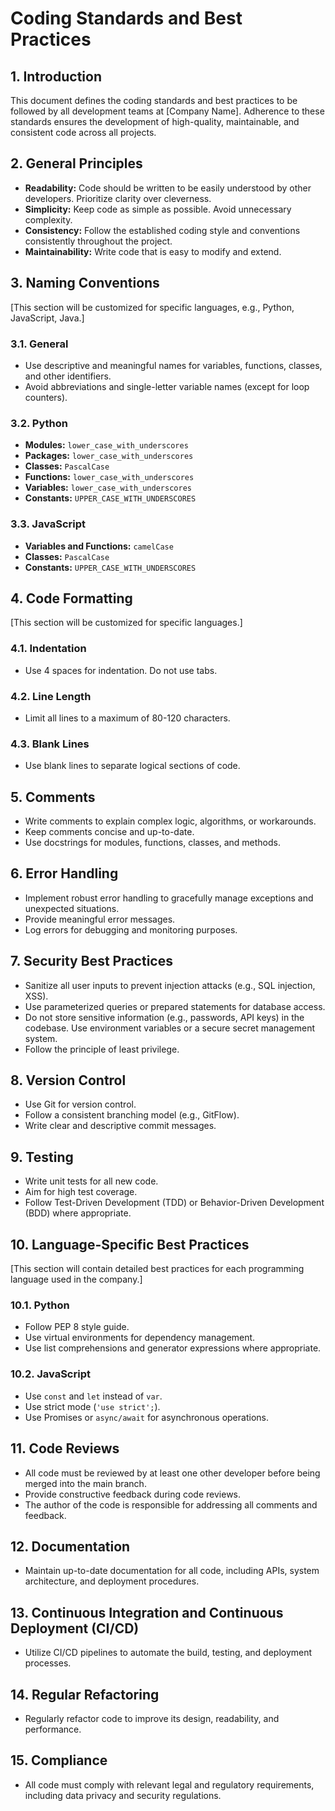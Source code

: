 # Coding Standards and Best Practices

## 1. Introduction

This document defines the coding standards and best practices to be followed by all development teams at [Company Name]. Adherence to these standards ensures the development of high-quality, maintainable, and consistent code across all projects.

## 2. General Principles

*   **Readability:** Code should be written to be easily understood by other developers. Prioritize clarity over cleverness.
*   **Simplicity:** Keep code as simple as possible. Avoid unnecessary complexity.
*   **Consistency:** Follow the established coding style and conventions consistently throughout the project.
*   **Maintainability:** Write code that is easy to modify and extend.

## 3. Naming Conventions

[This section will be customized for specific languages, e.g., Python, JavaScript, Java.]

### 3.1. General

*   Use descriptive and meaningful names for variables, functions, classes, and other identifiers.
*   Avoid abbreviations and single-letter variable names (except for loop counters).

### 3.2. Python

*   **Modules:** `lower_case_with_underscores`
*   **Packages:** `lower_case_with_underscores`
*   **Classes:** `PascalCase`
*   **Functions:** `lower_case_with_underscores`
*   **Variables:** `lower_case_with_underscores`
*   **Constants:** `UPPER_CASE_WITH_UNDERSCORES`

### 3.3. JavaScript

*   **Variables and Functions:** `camelCase`
*   **Classes:** `PascalCase`
*   **Constants:** `UPPER_CASE_WITH_UNDERSCORES`

## 4. Code Formatting

[This section will be customized for specific languages.]

### 4.1. Indentation

*   Use 4 spaces for indentation. Do not use tabs.

### 4.2. Line Length

*   Limit all lines to a maximum of 80-120 characters.

### 4.3. Blank Lines

*   Use blank lines to separate logical sections of code.

## 5. Comments

*   Write comments to explain complex logic, algorithms, or workarounds.
*   Keep comments concise and up-to-date.
*   Use docstrings for modules, functions, classes, and methods.

## 6. Error Handling

*   Implement robust error handling to gracefully manage exceptions and unexpected situations.
*   Provide meaningful error messages.
*   Log errors for debugging and monitoring purposes.

## 7. Security Best Practices

*   Sanitize all user inputs to prevent injection attacks (e.g., SQL injection, XSS).
*   Use parameterized queries or prepared statements for database access.
*   Do not store sensitive information (e.g., passwords, API keys) in the codebase. Use environment variables or a secure secret management system.
*   Follow the principle of least privilege.

## 8. Version Control

*   Use Git for version control.
*   Follow a consistent branching model (e.g., GitFlow).
*   Write clear and descriptive commit messages.

## 9. Testing

*   Write unit tests for all new code.
*   Aim for high test coverage.
*   Follow Test-Driven Development (TDD) or Behavior-Driven Development (BDD) where appropriate.

## 10. Language-Specific Best Practices

[This section will contain detailed best practices for each programming language used in the company.]

### 10.1. Python

*   Follow PEP 8 style guide.
*   Use virtual environments for dependency management.
*   Use list comprehensions and generator expressions where appropriate.

### 10.2. JavaScript

*   Use `const` and `let` instead of `var`.
*   Use strict mode (`'use strict';`).
*   Use Promises or `async/await` for asynchronous operations.

## 11. Code Reviews

*   All code must be reviewed by at least one other developer before being merged into the main branch.
*   Provide constructive feedback during code reviews.
*   The author of the code is responsible for addressing all comments and feedback.

## 12. Documentation

*   Maintain up-to-date documentation for all code, including APIs, system architecture, and deployment procedures.

## 13. Continuous Integration and Continuous Deployment (CI/CD)

*   Utilize CI/CD pipelines to automate the build, testing, and deployment processes.

## 14. Regular Refactoring

*   Regularly refactor code to improve its design, readability, and performance.

## 15. Compliance

*   All code must comply with relevant legal and regulatory requirements, including data privacy and security regulations.


